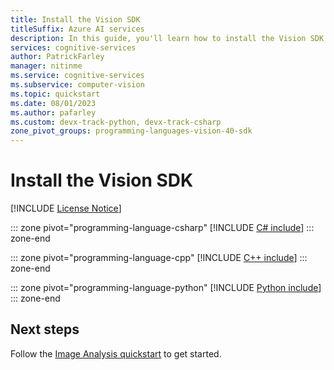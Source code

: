 ```yaml
---
title: Install the Vision SDK
titleSuffix: Azure AI services
description: In this guide, you'll learn how to install the Vision SDK for your preferred programming language.
services: cognitive-services
author: PatrickFarley
manager: nitinme
ms.service: cognitive-services
ms.subservice: computer-vision
ms.topic: quickstart
ms.date: 08/01/2023
ms.author: pafarley
ms.custom: devx-track-python, devx-track-csharp
zone_pivot_groups: programming-languages-vision-40-sdk
---
```


# Install the Vision SDK

[!INCLUDE [License Notice](./license-notice-sdk.md)]

::: zone pivot="programming-language-csharp"
[!INCLUDE [C# include](../includes/setup-sdk/csharp.md)]
::: zone-end

::: zone pivot="programming-language-cpp"
[!INCLUDE [C++ include](../includes/setup-sdk/cpp.md)]
::: zone-end

::: zone pivot="programming-language-python"
[!INCLUDE [Python include](../includes/setup-sdk/python.md)]
::: zone-end

## Next steps

Follow the [Image Analysis quickstart](../quickstarts-sdk/image-analysis-client-library-40.md) to get started.
